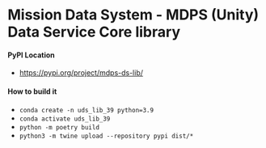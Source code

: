 # Mission Data System - MDPS (Unity) Data Service Core library
#### PyPI Location
- https://pypi.org/project/mdps-ds-lib/

#### How to build it
- `conda create -n uds_lib_39 python=3.9`
- `conda activate uds_lib_39`
- `python -m poetry build`
- `python3 -m twine upload --repository pypi dist/*`